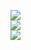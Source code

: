 ![](https://github-readme-stats.vercel.app/api?username=Xjaoneks&theme=dark&hide_border=false&include_all_commits=true&count_private=false)<br/>
![](https://nirzak-streak-stats.vercel.app/?user=Xjaoneks&theme=dark&hide_border=false)<br/>
![](https://github-readme-stats.vercel.app/api/top-langs/?username=Xjaoneks&theme=dark&hide_border=false&include_all_commits=true&count_private=false&layout=compact)
